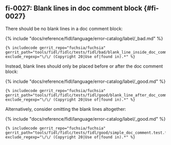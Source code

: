 ## fi-0027: Blank lines in doc comment block {#fi-0027}

There should be no blank lines in a doc comment block:

{% include "docs/reference/fidl/language/error-catalog/label/_bad.md" %}

```fidl
{% includecode gerrit_repo="fuchsia/fuchsia" gerrit_path="tools/fidl/fidlc/tests/fidl/bad/blank_line_inside_doc_comment.test.fidl" exclude_regexp="\/\/ (Copyright 20|Use of|found in).*" %}
```

Instead, blank lines should only be placed before or after the doc comment
block:

{% include "docs/reference/fidl/language/error-catalog/label/_good.md" %}

```fidl
{% includecode gerrit_repo="fuchsia/fuchsia" gerrit_path="tools/fidl/fidlc/tests/fidl/good/blank_line_after_doc_comment.test.fidl" exclude_regexp="\/\/ (Copyright 20|Use of|found in).*" %}
```

Alternatively, consider omitting the blank lines altogether:

{% include "docs/reference/fidl/language/error-catalog/label/_good.md" %}

```fidl
{% includecode gerrit_repo="fuchsia/fuchsia" gerrit_path="tools/fidl/fidlc/tests/fidl/good/simple_doc_comment.test.fidl" exclude_regexp="\/\/ (Copyright 20|Use of|found in).*" %}
```

